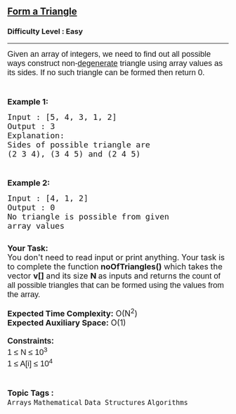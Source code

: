 <h2><a href="https://www.geeksforgeeks.org/problems/form-a-triangle5935/1?page=8&category=Mathematical&difficulty=Easy&sortBy=submissions">Form a Triangle</a></h2><h3>Difficulty Level : Easy</h3><hr><div class="problems_problem_content__Xm_eO"><p><span style="font-size:18px"><span style="font-family:arial,helvetica,sans-serif">Given an array of integers, we need to find out all&nbsp;possible ways&nbsp;construct&nbsp;non-<a href="https://en.wikipedia.org/wiki/Degeneracy_(mathematics)#Triangle">degenerate</a>&nbsp;triangle using array values as its sides. If no such triangle can be formed then return 0.</span></span></p>

<p>&nbsp;</p>

<p><span style="font-size:18px"><strong>Example 1:</strong></span></p>

<pre><span style="font-size:18px">Input : [5, 4, 3, 1, 2]
Output : 3
Explanation:
Sides of possible triangle are
(2 3 4), (3 4 5) and (2 4 5)</span></pre>

<p>&nbsp;</p>

<p><span style="font-size:18px"><strong>Example 2:</strong></span></p>

<pre><span style="font-size:18px">Input : [4, 1, 2]
Output : 0 
No triangle is possible from given
array values</span>

</pre>

<p><span style="font-size:18px"><strong>Your Task:&nbsp;&nbsp;</strong><br>
You don't need to read input or print anything. Your task is to complete the function&nbsp;<strong>noOfTriangles()</strong>&nbsp;which takes the vector <strong>v[]</strong> and its size <strong>N </strong>as inputs and returns <span style="font-family:arial,helvetica,sans-serif">the count of all possible triangles that can be formed using the values from the array.</span></span><br>
<br>
<span style="font-size:18px"><strong>Expected Time Complexity:</strong> O(N<sup>2</sup>)<br>
<strong>Expected Auxiliary Space:</strong> O(1)<br>
<br>
<span style="font-family:arial,helvetica,sans-serif"><strong>Constraints:</strong></span></span><br>
<span style="font-size:18px"><span style="font-family:arial,helvetica,sans-serif">1 ≤ N&nbsp;≤ 10<sup>3</sup></span><br>
<span style="font-family:arial,helvetica,sans-serif">1&nbsp;≤ A[i]&nbsp;≤ 10<sup>4</sup></span></span></p>
</div><br><p><span style=font-size:18px><strong>Topic Tags : </strong><br><code>Arrays</code>&nbsp;<code>Mathematical</code>&nbsp;<code>Data Structures</code>&nbsp;<code>Algorithms</code>&nbsp;